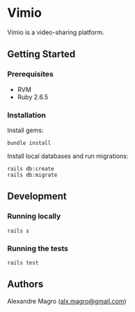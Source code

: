 # Vimio

Vimio is a video-sharing platform.

## Getting Started

### Prerequisites

- RVM
- Ruby 2.6.5

### Installation

Install gems:

```
bundle install
```

Install local databases and run migrations:

```
rails db:create
rails db:migrate
```

## Development

### Running locally

```
rails s
```

### Running the tests

```
rails test
```

## Authors

Alexandre Magro (alx.magro@gmail.com)
